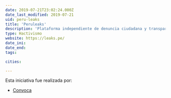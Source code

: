 ```yaml
---
date: 2019-07-21T23:02:24.000Z
date_last_modified: 2019-07-21
uid: peru-leaks
title: 'Peruleaks'
description: 'Plataforma independiente de denuncia ciudadana y transparencia, al servicio de la sociedad peruana para revelar información de interés público.'
type: Hactivismo
website: https://leaks.pe/
date_ini: 
date_end: 
tags:

cities: 

---
```


Esta iniciativa fue realizada por:

- [Convoca](/organizaciones/convoca)
